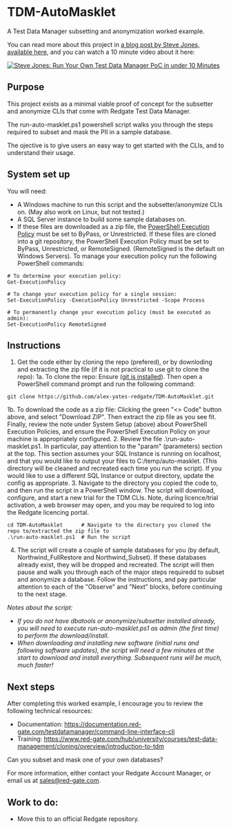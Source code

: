 # TDM-AutoMasklet
A Test Data Manager subsetting and anonymization worked example.

You can read more about this project in [a blog post by Steve Jones, available here](https://voiceofthedba.com/2024/07/10/up-and-running-quickly-with-test-data-manager/), and you can watch a 10 minute video about it here:

[![Steve Jones: Run Your Own Test Data Manager PoC in under 10 Minutes](https://img.youtube.com/vi/d-dlbVqU4R8/0.jpg)](https://www.youtube.com/watch?v=d-dlbVqU4R8)

## Purpose
This project exists as a minimal viable proof of concept for the subsetter and anonymize CLIs that come with Redgate Test Data Manager.

The run-auto-masklet.ps1 powershell script walks you through the steps required to subset and mask the PII in a sample database.

The ojective is to give users an easy way to get started with the CLIs, and to understand their usage.

## System set up
You will need:
- A Windows machine to run this script and the subsetter/anonymize CLIs on. (May also work on Linux, but not tested.)
- A SQL Server instance to build some sample databases on.
- If these files are downloaded as a zip file, the [PowerShell Execution Policy](https://learn.microsoft.com/en-us/powershell/module/microsoft.powershell.core/about/about_execution_policies?view=powershell-7.4) must be set to ByPass, or Unrestricted. If these files are cloned into a git repository, the PowerShell Execution Policy must be set to ByPass, Unrestricted, or RemoteSigned. (RemoteSigned is the default on Windows Servers). To manage your execution policy run the following PowerShell commands:

```
# To determine your execution policy:
Get-ExecutionPolicy

# To change your execution policy for a single session:
Set-ExecutionPolicy -ExecutionPolicy Unrestricted -Scope Process

# To permanently change your execution policy (must be executed as admin):
Set-ExecutionPolicy RemoteSigned
```

## Instructions
1. Get the code either by cloning the repo (prefered), or by downloding and extracting the zip file (if it is not practical to use git to clone the repo):
  1a. To clone the repo:
  Ensure ([git is installed](https://git-scm.com/)). Then open a PowerShell command prompt and run the following command: 
```
git clone https://github.com/alex-yates-redgate/TDM-AutoMasklet.git
```
  1b. To download the code as a zip file:
  Clicking the green "<> Code" button above, and select "Download ZIP". Then extract the zip file as you see fit. Finally, review the note under System Setup (above) about PowerShell Execution Policies, and ensure the PowerShell Execution Policy on your machine is appropriately configured.
2. Review the file .\run-auto-masklet.ps1. In particular, pay attention to the "param" (parameters) section at the top. This section assumes your SQL Instance is running on localhost, and that you would like to output your files to C:/temp/auto-masklet. (This directory will be cleaned and recreated each time you run the script). If you would like to use a different SQL Instance or output directory, update the config as appropriate.
3. Navigate to the directory you copied the code to, and then run the script in a PowerShell window. The script will download, configure, and start a new trial for the TDM CLIs. Note, during licence/trial activation, a web browser may open, and you may be required to log into the Redgate licencing portal.
```
cd TDM-AutoMasklet      # Navigate to the directory you cloned the repo to/extracted the zip file to
.\run-auto-masklet.ps1  # Run the script
```
4. The script will create a couple of sample databases for you (by default, Northwind_FullRestore and Northwind_Subset). If these databases already exist, they will be dropped and recreated. The script will then pause and walk you through each of the major steps requiredd to subset and anonymize a database. Follow the instructions, and pay particular attention to each of the "Observe" and "Next" blocks, before continuing to the next stage.

_Notes about the script:_
- _If you do not have dbatools or anonymize/subsetter installed already, you will need to execute run-auto-masklet.ps1 as admin (the first time) to perform the download/install._
- _When downloading and installing new software (initial runs and following software updates), the script will need a few minutes at the start to download and install everything. Subsequent runs will be much, much faster!_

## Next steps
After completing this worked example, I encourage you to review the following technical resources:
- Documentation:  https://documentation.red-gate.com/testdatamanager/command-line-interface-cli
- Training:       https://www.red-gate.com/hub/university/courses/test-data-management/cloning/overview/introduction-to-tdm

Can you subset and mask one of your own databases?

For more information, either contact your Redgate Account Manager, or email us at sales@red-gate.com.

## Work to do:
- Move this to an official Redgate repository.
